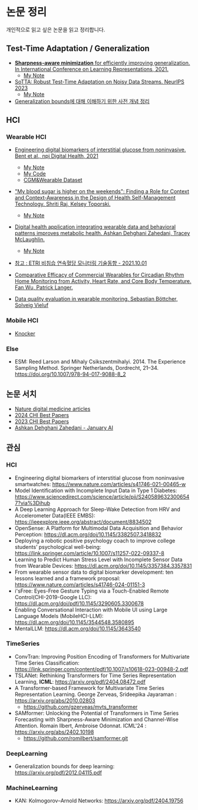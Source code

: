 # 논문 정리
개인적으로 읽고 싶은 논문을 읽고 정리합니다.

## Test-Time Adaptation / Generalization
- [**Sharpness-aware minimization** for efficiently improving generalization. In International Conference on Learning
Representations, 2021.](https://arxiv.org/pdf/2010.01412.pdf)
    - [My Note](https://github.com/gjlee0802/publications_summary/blob/main/Sharpness-Aware_Minimization_for_Efficiently_Improving_Generalization.md)
- [SoTTA: Robust Test-Time Adaptation on Noisy Data Streams. NeurIPS 2023](https://arxiv.org/abs/2310.10074)
    - [My Note](https://github.com/gjlee0802/publications_summary/blob/main/SoTTA_Robust_Test-Time_Adaptation_on_Noisy_Data.md)
- [Generalization bounds에 대해 이해하기 위한 사전 개념 정리](https://github.com/gjlee0802/publications_summary/blob/main/generalization_bounds.md)

## HCI
### Wearable HCI
- [Engineering digital biomarkers of interstitial glucose from noninvasive. Bent et al., npj Digital Health, 2021](https://www.nature.com/articles/s41746-021-00465-w)
    - [My Note](https://github.com/gjlee0802/publications_summary/blob/main/Engineering_digital_biomarkers_of_interstitial_glucose.md)
    - [My Code](https://github.com/gjlee0802/engineering-digital-biomarkers)
    - [CGM&Wearable Dataset](https://github.com/DigitalBiomarkerDiscoveryPipeline/Digital_Health_Data_Repository/tree/main/Continuous%20Glucose%20Monitoring%20(CGM)/Dataset_GlycemiaWatch)

- ["My blood sugar is higher on the weekends": Finding a Role for Context and Context-Awareness in the Design of Health Self-Management Technology. Shriti Raj, Kelsey Toporski.](https://dl.acm.org/doi/abs/10.1145/3290605.3300349)
    - [My Note](https://github.com/gjlee0802/publications_summary/blob/main/Finding_a_Role_for_Context_and_Context-Awareness_in_the_Design_of_Health_Self-Management_Technology.md)

- [Digital health application integrating wearable data and behavioral patterns improves metabolic health. Ashkan Dehghani Zahedani, Tracey McLaughlin.](https://www.nature.com/articles/s41746-023-00956-y)
    - [My Note](https://github.com/gjlee0802/publications_summary/blob/main/Digital_health_application_integrating_wearable_data_and_behavioral_patterns_improves_metabolic_health.md)

- [참고 : ETRI 비침습 연속혈당 모니터링 기술동향 - 2021.10.01](https://ettrends.etri.re.kr/ettrends/192/0905192002/)
- [Comparative Efficacy of Commercial Wearables for Circadian Rhythm Home Monitoring from Activity, Heart Rate, and Core Body Temperature. Fan Wu, Patrick Langer.](https://arxiv.org/html/2404.03408v1)
- [Data quality evaluation in wearable monitoring. Sebastian Böttcher, Solveig Vieluf](https://www.nature.com/articles/s41598-022-25949-x)
### Mobile HCI
- [Knocker](https://github.com/gjlee0802/publications_summary/blob/main/Knocker_Vibroacoustic-based_Object_Recognition_with_Smartphones.md)
### Else
- ESM: Reed Larson and Mihaly Csikszentmihalyi. 2014. The Experience Sampling Method. Springer Netherlands, Dordrecht, 21–34. https://doi.org/10.1007/978-94-017-9088-8_2


## 논문 서치
- [Nature digital medicine articles](https://www.nature.com/npjdigitalmed/articles)
- [2024 CHI Best Papers](https://programs.sigchi.org/chi/2024/awards/best-papers)
- [2023 CHI Best Papers](https://programs.sigchi.org/chi/2023/awards/best-papers)
- [Ashkan Dehghani Zahedani - January AI](https://scholar.google.co.kr/scholar?q=Ashkan+Dehghani+Zahedani&hl=ko&as_sdt=0%2C5&as_vis=1&as_ylo=2019&as_yhi=2024)

## 관심
### HCI
- Engineering digital biomarkers of interstitial glucose from noninvasive smartwatches: https://www.nature.com/articles/s41746-021-00465-w
- Model Identification with Incomplete Input Data in Type 1 Diabetes: https://www.sciencedirect.com/science/article/pii/S2405896323006547?via%3Dihub
- A Deep Learning Approach for Sleep-Wake Detection from HRV and Accelerometer Data(IEEE EMBS): https://ieeexplore.ieee.org/abstract/document/8834502
- OpenSense: A Platform for Multimodal Data Acquisition and Behavior Perception: https://dl.acm.org/doi/10.1145/3382507.3418832
- Deploying a robotic positive psychology coach to improve college students’ psychological well-being: https://link.springer.com/article/10.1007/s11257-022-09337-8
- Learning to Predict Human Stress Level with Incomplete Sensor Data from Wearable Devices: https://dl.acm.org/doi/10.1145/3357384.3357831
- From wearable sensor data to digital biomarker development: ten lessons learned and a framework proposal: https://www.nature.com/articles/s41746-024-01151-3
- i'sFree: Eyes-Free Gesture Typing via a Touch-Enabled Remote Control(CHI-2019-Google LLC): https://dl.acm.org/doi/pdf/10.1145/3290605.3300678
- Enabling Conversational Interaction with Mobile UI using Large Language Models (MobileHCI-LLM): https://dl.acm.org/doi/10.1145/3544548.3580895
- MentalLLM: https://dl.acm.org/doi/10.1145/3643540
### TimeSeries
- ConvTran: Improving Position Encoding of Transformers for Multivariate Time Series Classification: https://link.springer.com/content/pdf/10.1007/s10618-023-00948-2.pdf
- TSLANet: Rethinking Transformers for Time Series Representation Learning, **ICML**: https://arxiv.org/pdf/2404.08472.pdf
- A Transformer-based Framework for Multivariate Time Series Representation Learning. George Zerveas, Srideepika Jayaraman : https://arxiv.org/abs/2010.02803
    - https://github.com/gzerveas/mvts_transformer
- SAMformer: Unlocking the Potential of Transformers in Time Series Forecasting with Sharpness-Aware Minimization and Channel-Wise Attention. Romain Ilbert, Ambroise Odonnat. ICML'24 : https://arxiv.org/abs/2402.10198
    - https://github.com/romilbert/samformer.git
### DeepLearning
- Generalization bounds for deep learning: https://arxiv.org/pdf/2012.04115.pdf
### MachineLearning
- KAN: Kolmogorov–Arnold Networks: https://arxiv.org/pdf/2404.19756
